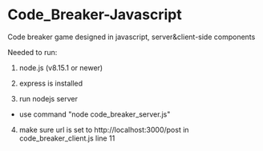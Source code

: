 # Code_Breaker-Javascript
Code breaker game designed in javascript, server&amp;client-side components

Needed to run:

1. node.js (v8.15.1 or newer)

    
2. express is installed
    
    
3. run nodejs server
  - use command "node code_breaker_server.js"
   

4. make sure url is set to http://localhost:3000/post
	in code_breaker_client.js line 11

